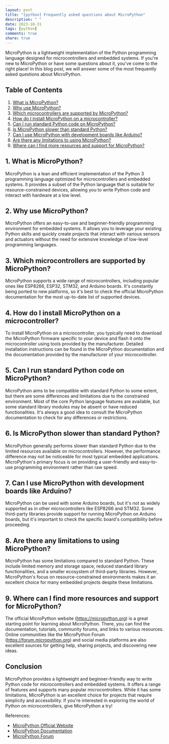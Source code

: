 ```yaml
---
layout: post
title: "[python] Frequently asked questions about MicroPython"
description: " "
date: 2023-10-31
tags: [python]
comments: true
share: true
---
```


MicroPython is a lightweight implementation of the Python programming language designed for microcontrollers and embedded systems. If you're new to MicroPython or have some questions about it, you've come to the right place! In this blog post, we will answer some of the most frequently asked questions about MicroPython.

## Table of Contents
1. [What is MicroPython?](#what-is-micropython)
2. [Why use MicroPython?](#why-use-micropython)
3. [Which microcontrollers are supported by MicroPython?](#supported-microcontrollers)
4. [How do I install MicroPython on a microcontroller?](#install-micropython)
5. [Can I run standard Python code on MicroPython?](#standard-python-code)
6. [Is MicroPython slower than standard Python?](#micropython-performance)
7. [Can I use MicroPython with development boards like Arduino?](#micropython-with-arduino)
8. [Are there any limitations to using MicroPython?](#limitations-of-micropython)
9. [Where can I find more resources and support for MicroPython?](#micropython-resources)

## 1. What is MicroPython? <a name="what-is-micropython"></a>
MicroPython is a lean and efficient implementation of the Python 3 programming language optimized for microcontrollers and embedded systems. It provides a subset of the Python language that is suitable for resource-constrained devices, allowing you to write Python code and interact with hardware at a low level.

## 2. Why use MicroPython? <a name="why-use-micropython"></a>
MicroPython offers an easy-to-use and beginner-friendly programming environment for embedded systems. It allows you to leverage your existing Python skills and quickly create projects that interact with various sensors and actuators without the need for extensive knowledge of low-level programming languages.

## 3. Which microcontrollers are supported by MicroPython? <a name="supported-microcontrollers"></a>
MicroPython supports a wide range of microcontrollers, including popular ones like ESP8266, ESP32, STM32, and Arduino boards. It's constantly being ported to new platforms, so it's best to check the official MicroPython documentation for the most up-to-date list of supported devices.

## 4. How do I install MicroPython on a microcontroller? <a name="install-micropython"></a>
To install MicroPython on a microcontroller, you typically need to download the MicroPython firmware specific to your device and flash it onto the microcontroller using tools provided by the manufacturer. Detailed installation instructions can be found in the MicroPython documentation and the documentation provided by the manufacturer of your microcontroller.

## 5. Can I run standard Python code on MicroPython? <a name="standard-python-code"></a>
MicroPython aims to be compatible with standard Python to some extent, but there are some differences and limitations due to the constrained environment. Most of the core Python language features are available, but some standard library modules may be absent or have reduced functionalities. It's always a good idea to consult the MicroPython documentation to check for any differences or restrictions.

## 6. Is MicroPython slower than standard Python? <a name="micropython-performance"></a>
MicroPython generally performs slower than standard Python due to the limited resources available on microcontrollers. However, the performance difference may not be noticeable for most typical embedded applications. MicroPython's primary focus is on providing a user-friendly and easy-to-use programming environment rather than raw speed.

## 7. Can I use MicroPython with development boards like Arduino? <a name="micropython-with-arduino"></a>
MicroPython can be used with some Arduino boards, but it's not as widely supported as in other microcontrollers like ESP8266 and STM32. Some third-party libraries provide support for running MicroPython on Arduino boards, but it's important to check the specific board's compatibility before proceeding.

## 8. Are there any limitations to using MicroPython? <a name="limitations-of-micropython"></a>
MicroPython has some limitations compared to standard Python. These include limited memory and storage space, reduced standard library functionalities, and a smaller ecosystem of third-party libraries. However, MicroPython's focus on resource-constrained environments makes it an excellent choice for many embedded projects despite these limitations.

## 9. Where can I find more resources and support for MicroPython? <a name="micropython-resources"></a>
The official MicroPython website (https://micropython.org) is a great starting point for learning about MicroPython. There, you can find the documentation, tutorials, community forums, and links to various resources. Online communities like the MicroPython Forum (https://forum.micropython.org) and social media platforms are also excellent sources for getting help, sharing projects, and discovering new ideas.

## Conclusion
MicroPython provides a lightweight and beginner-friendly way to write Python code for microcontrollers and embedded systems. It offers a range of features and supports many popular microcontrollers. While it has some limitations, MicroPython is an excellent choice for projects that require simplicity and accessibility. If you're interested in exploring the world of Python on microcontrollers, give MicroPython a try!

References:
- [MicroPython Official Website](https://micropython.org)
- [MicroPython Documentation](https://docs.micropython.org)
- [MicroPython Forum](https://forum.micropython.org)